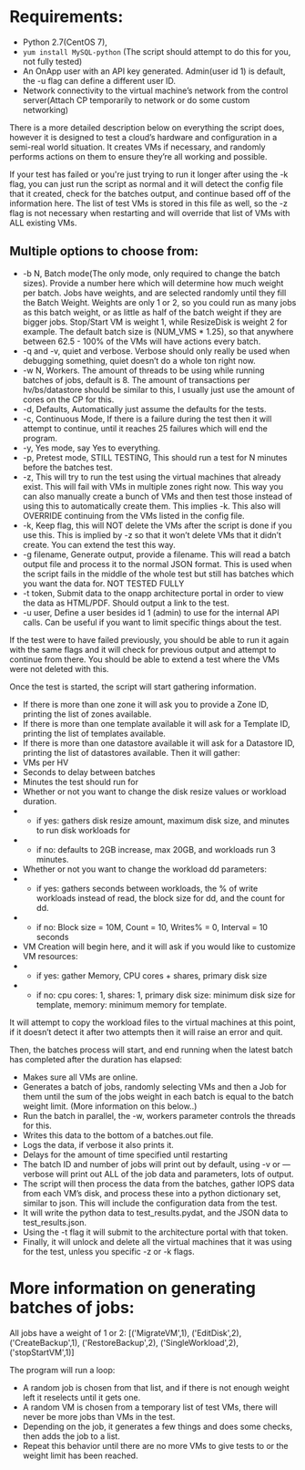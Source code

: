 # Requirements: 

- Python 2.7(CentOS 7), 
- `yum install MySQL-python` (The script should attempt to do this for you, not fully tested)
- An OnApp user with an API key generated. Admin(user id 1) is default, the -u flag can define a different user ID.
- Network connectivity to the virtual machine’s network from the control server(Attach CP temporarily to network or do some custom networking)



There is a more detailed description below on everything the script does, however it is designed to test a cloud’s hardware and configuration in a semi-real world situation. It creates VMs if necessary, and randomly performs actions on them to ensure they’re all working and possible.  

If your test has failed or you're just trying to run it longer after using the -k flag, you can just run the script as normal and it will detect the config file that it created, check for the batches output, and continue based off of the information here.  The list of test VMs is stored in this file as well, so the -z flag is not necessary when restarting and will override that list of VMs with ALL existing VMs.



## Multiple options to choose from:

* -b N, Batch mode(The only mode, only required to change the batch sizes). Provide a number here which will determine how much weight per batch. Jobs have weights, and are selected randomly until they fill the Batch Weight. Weights are only 1 or 2, so you could run as many jobs as this batch weight, or as little as half of the batch weight if they are bigger jobs.  Stop/Start VM is weight 1, while ResizeDisk is weight 2 for example. The default batch size is (NUM_VMS * 1.25), so that anywhere between 62.5 - 100% of the VMs will have actions every batch.
* -q and -v, quiet and verbose.  Verbose should only really be used when debugging something, quiet doesn’t do a whole ton right now.
* -w N, Workers. The amount of threads to be using while running batches of jobs, default is 8. The amount of transactions per hv/bs/datastore should be similar to this, I usually just use the amount of cores on the CP for this.
* -d, Defaults, Automatically just assume the defaults for the tests.
* -c, Continuous Mode, If there is a failure during the test then it will attempt to continue, until it reaches 25 failures which will end the program.
* -y, Yes mode, say Yes to everything.
* -p, Pretest mode, STILL TESTING,  This should run a test for N minutes before the batches test. 
* -z, This will try to run the test using the virtual machines that already exist.  This will fail with VMs in multiple zones right now.  This way you can also manually create a bunch of VMs and then test those instead of using this to automatically create them. This implies -k.  This also will OVERRIDE continuing from the VMs listed in the config file. 
* -k, Keep flag, this will NOT delete the VMs after the script is done if you use this.  This is implied by -z so that it won’t delete VMs that it didn’t create. You can extend the test this way.
* -g filename, Generate output, provide a filename. This will read a batch output file and process it to the normal JSON format. This is used when the script fails in the middle of the whole test but still has batches which you want the data for. NOT TESTED FULLY
* -t token, Submit data to the onapp architecture portal in order to view the data as HTML/PDF. Should output a link to the test.
* -u user, Define a user besides id 1 (admin) to use for the internal API calls. Can be useful if you want to limit specific things about the test.


If the test were to have failed previously, you should be able to run it again with the same flags and it will check for previous output and attempt to continue from there. You should be able to extend a test where the VMs were not deleted with this.

Once the test is started, the script will start gathering information.

- If there is more than one zone it will ask you to provide a Zone ID, printing the list of zones available.
- If there is more than one template available it will ask for a Template ID, printing the list of templates available.
- If there is more than one datastore available it will ask for a Datastore ID, printing the list of datastores available.
Then it will gather:
- VMs per HV
- Seconds to delay between batches
- Minutes the test should run for
- Whether or not you want to change the disk resize values or workload duration.
- - if yes: gathers disk resize amount, maximum disk size, and minutes to run disk workloads for
- - if no: defaults to 2GB increase, max 20GB, and workloads run 3 minutes.
- Whether or not you want to change the workload dd  parameters:
- - if yes: gathers seconds between workloads, the % of write workloads instead of read, the block size for dd, and the count for dd.
- - if no: Block size = 10M, Count = 10, Writes% = 0, Interval = 10 seconds
- VM Creation will begin here, and it will ask if you would like to customize VM resources:
- - if yes: gather Memory, CPU cores + shares, primary disk size
- - if no: cpu cores: 1, shares: 1, primary disk size: minimum disk size for template, memory: minimum memory for template.

It will attempt to copy the workload files to the virtual machines at this point, if it doesn’t detect it after two attempts then it will raise an error and quit. 

Then, the batches process will start, and end running when the latest batch has completed after the duration has elapsed:

- Makes sure all VMs are online.
- Generates a batch of jobs, randomly selecting VMs and then a Job for them until the sum of the jobs weight in each batch is equal to the batch weight limit. (More information on this below..)
- Run the batch in parallel, the -w, workers parameter controls the threads for this.
- Writes this data to the bottom of a batches.out file. 
- Logs the data, if verbose it also prints it. 
- Delays for the amount of time specified until restarting
- The batch ID and number of jobs will print out by default, using -v or —verbose will print out ALL of the job data and parameters, lots of output.
- The script will then process the data from the batches, gather IOPS data from each VM’s disk, and process these into a python dictionary set, similar to json. This will include the configuration data from the test.
- It will write the python data to test_results.pydat, and the JSON data to test_results.json.  
- Using the -t flag it will submit to the architecture portal with that token.
- Finally, it will unlock and delete all the virtual machines that it was using for the test, unless you specific -z or -k flags.

# More information on generating batches of jobs:

All jobs have a weight of 1 or 2: [('MigrateVM',1), ('EditDisk',2), ('CreateBackup',1), ('RestoreBackup',2), ('SingleWorkload',2), ('stopStartVM',1)]

The program will run a loop:

- A random job is chosen from that list, and if there is not enough weight left it reselects until it gets one.
- A random VM is chosen from a temporary list of test VMs, there will never be more jobs than VMs in the test.
- Depending on the job, it generates a few things and does some checks, then adds the job to a list.
- Repeat this behavior until there are no more VMs to give tests to or the weight limit has been reached.

